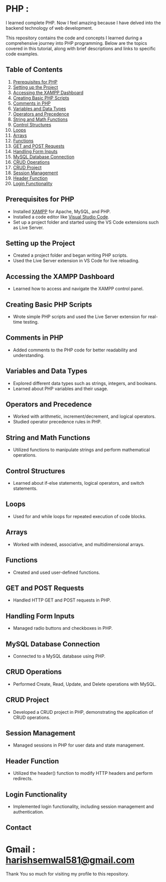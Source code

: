 # PHP :

I learned complete PHP. Now I feel amazing because I have delved into the backend technology of web development.

This repository contains the code and concepts I learned during a comprehensive journey into PHP programming. Below are the topics covered in this tutorial, along with brief descriptions and links to specific code examples.

## Table of Contents

1. [Prerequisites for PHP](#prerequisites-for-php)
2. [Setting up the Project](#setting-up-the-project)
3. [Accessing the XAMPP Dashboard](#accessing-the-xampp-dashboard)
4. [Creating Basic PHP Scripts](#creating-basic-php-scripts)
5. [Comments in PHP](#comments-in-php)
6. [Variables and Data Types](#variables-and-data-types)
7. [Operators and Precedence](#operators-and-precedence)
8. [String and Math Functions](#string-and-math-functions)
9. [Control Structures](#control-structures)
10. [Loops](#loops)
11. [Arrays](#arrays)
12. [Functions](#functions)
13. [GET and POST Requests](#get-and-post-requests)
14. [Handling Form Inputs](#handling-form-inputs)
15. [MySQL Database Connection](#mysql-database-connection)
16. [CRUD Operations](#crud-operations)
17. [CRUD Project](#crud-project)
18. [Session Management](#session-management)
19. [Header Function](#header-function)
20. [Login Functionality](#login-functionality)

## Prerequisites for PHP

- Installed [XAMPP](https://www.apachefriends.org/index.html) for Apache, MySQL, and PHP.
- Installed a code editor like [Visual Studio Code](https://code.visualstudio.com/).
- Set up a project folder and started using the VS Code extensions such as Live Server.

## Setting up the Project

- Created a project folder and began writing PHP scripts.
- Used the Live Server extension in VS Code for live reloading.

## Accessing the XAMPP Dashboard

- Learned how to access and navigate the XAMPP control panel.

## Creating Basic PHP Scripts

- Wrote simple PHP scripts and used the Live Server extension for real-time testing.

## Comments in PHP

- Added comments to the PHP code for better readability and understanding.

## Variables and Data Types

- Explored different data types such as strings, integers, and booleans.
- Learned about PHP variables and their usage.

## Operators and Precedence

- Worked with arithmetic, increment/decrement, and logical operators.
- Studied operator precedence rules in PHP.

## String and Math Functions

- Utilized functions to manipulate strings and perform mathematical operations.

## Control Structures

- Learned about if-else statements, logical operators, and switch statements.

## Loops

- Used for and while loops for repeated execution of code blocks.

## Arrays

- Worked with indexed, associative, and multidimensional arrays.

## Functions

- Created and used user-defined functions.

## GET and POST Requests

- Handled HTTP GET and POST requests in PHP.

## Handling Form Inputs

- Managed radio buttons and checkboxes in PHP.

## MySQL Database Connection

- Connected to a MySQL database using PHP.

## CRUD Operations

- Performed Create, Read, Update, and Delete operations with MySQL.

## CRUD Project

- Developed a CRUD project in PHP, demonstrating the application of CRUD operations.

## Session Management

- Managed sessions in PHP for user data and state management.

## Header Function

- Utilized the header() function to modify HTTP headers and perform redirects.

## Login Functionality

- Implemented login functionality, including session management and authentication.

## Contact

# Gmail : harishsemwal581@gmail.com 

Thank You so much for visiting my profile to this repository.
